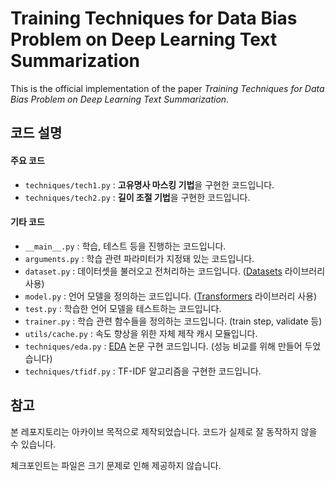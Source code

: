 # Training Techniques for Data Bias Problem on Deep Learning Text Summarization

This is the official implementation of the paper *Training Techniques for Data Bias Problem on Deep Learning Text Summarization*.



## 코드 설명

#### 주요 코드

- `techniques/tech1.py` : **고유명사 마스킹 기법**을 구현한 코드입니다. 
- `techniques/tech2.py` : **길이 조절 기법**을 구현한 코드입니다. 

#### 기타 코드

- `__main__.py` : 학습, 테스트 등을 진행하는 코드입니다.
- `arguments.py` : 학습 관련 파라미터가 지정돼 있는 코드입니다.
- `dataset.py` : 데이터셋을 불러오고 전처리하는 코드입니다. ([Datasets](https://github.com/huggingface/datasets) 라이브러리 사용)
- `model.py` : 언어 모델을 정의하는 코드입니다. ([Transformers](https://github.com/huggingface/transformers) 라이브러리 사용)
- `test.py` : 학습한 언어 모델을 테스트하는 코드입니다.
- `trainer.py` : 학습 관련 함수들을 정의하는 코드입니다. (train step, validate 등)
- `utils/cache.py` : 속도 향상을 위한 자체 제작 캐시 모듈입니다.
- `techniques/eda.py` : [EDA](https://arxiv.org/pdf/1901.11196.pdf) 논문 구현 코드입니다. (성능 비교를 위해 만들어 두었습니다)
- `techniques/tfidf.py` : TF-IDF 알고리즘을 구현한 코드입니다.



## 참고

본 레포지토리는 아카이브 목적으로 제작되었습니다. 코드가 실제로 잘 동작하지 않을 수 있습니다.

체크포인트는 파일은 크기 문제로 인해 제공하지 않습니다.

